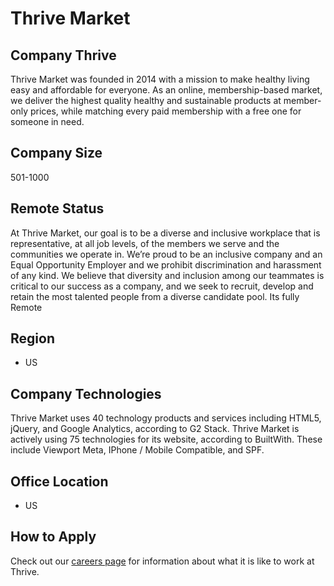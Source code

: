 # Thrive Market

## Company Thrive 
Thrive Market was founded in 2014 with a mission to make healthy living easy and affordable for everyone. As an online, membership-based market, we deliver the highest quality healthy and sustainable products at member-only prices, while matching every paid membership with a free one for someone in need. 

## Company Size
501-1000

## Remote Status
At Thrive Market, our goal is to be a diverse and inclusive workplace that is representative, at all job levels, of the members we serve and the communities we operate in. We’re proud to be an inclusive company and an Equal Opportunity Employer and we prohibit discrimination and harassment of any kind. We believe that diversity and inclusion among our teammates is critical to our success as a company, and we seek to recruit, develop and retain the most talented people from a diverse candidate pool.
Its fully Remote

## Region
- US

## Company Technologies
Thrive Market uses 40 technology products and services including HTML5, jQuery, and Google Analytics, according to G2 Stack.
Thrive Market is actively using 75 technologies for its website, according to BuiltWith. These include Viewport Meta, IPhone / Mobile Compatible, and SPF.

## Office Location
- US

## How to Apply
Check out our [careers page](https://thrivemarketjobs.com/) for information about what it is like to work at Thrive.
